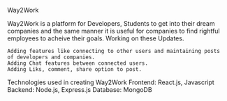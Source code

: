 Way2Work

Way2Work is a platform for Developers, Students to get into their dream companies and the same manner it is useful for companies to find rightful employees to acheive their goals.
    Working on these Updates.
    
    Adding features like connecting to other users and maintaining posts of developers and companies.
    Adding Chat features between connected users.
    Adding Liks, comment, share option to post.


Technologies used in creating Way2Work
Frontend: React.js, Javascript
Backend:  Node.js, Express.js
Database: MongoDB
